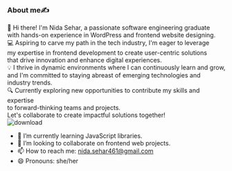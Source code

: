 
### About me✍
👋 Hi there! I'm Nida Sehar, a passionate software engineering graduate <br> with hands-on experience in WordPress and frontend website designing. <br>
💻 Aspiring to carve my path in the tech industry, I'm eager to leverage <br> my expertise in frontend development to create user-centric solutions <br> that drive innovation and enhance digital experiences.  <br>
💡 I thrive in dynamic environments where I can continuously learn and grow, <br> and I'm committed to staying abreast of emerging technologies and industry trends. <br>
🔍 Currently exploring new opportunities to contribute my skills and expertise <br> to forward-thinking teams and projects. <br> Let's collaborate to create impactful solutions together!
<br>
![download](https://github.com/nida-sehar/Nida-Sehar/assets/167526409/1d9cbaca-ecf2-44e9-955e-ad433b39a942)

- 🌱 I’m currently learning JavaScript libraries.
- 👯 I’m looking to collaborate on frontend web projects.
- 📫 How to reach me: nida.sehar461@gmail.com
- 😄 Pronouns: she/her


<!--
**nida-sehar/Nida-Sehar** is a ✨ _special_ ✨ repository because its `README.md` (this file) appears on your GitHub profile.

Here are some ideas to get you started:

- 🔭 I’m currently working on myself to enhance my skills.
- 🌱 I’m currently learning JavaScript libraries.
- 👯 I’m looking to collaborate on frontend web projects.
- 🤔 I’m looking for help with ...
- 💬 Ask me about ...
- 📫 How to reach me: nida.sehar461@gmail.com
- 😄 Pronouns: she/her
- ⚡ Fun fact: ...
-->
